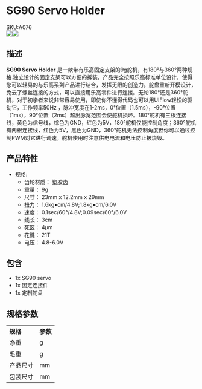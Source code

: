 # SG90 Servo Holder

<div class="badge badge-pill badge-primary product_sku_tag">SKU:A076</div>

<div class="product_pic"><img src="assets/img/product_pics/accessory/SG90_servo_holder/servo_holder_p1.webp"><img src="assets/img/product_pics/accessory/SG90_servo_holder/servo_holder_p2.webp"></div>

## 描述

**SG90 Servo Holder** 是一款带有乐高固定支架的9g舵机，有180°与360°两种规格.独立设计的固定支架可以方便的拆装，产品完全按照乐高标准单位设计，使得您可以轻易的与乐高系列产品进行结合，发挥无限的创造力。舵盘重新开模设计，免去了螺丝连接的方式，可以直接用乐高零件进行连接。无论180°还是360°舵机，对于初学者来说非常容易使用，即使你不懂得代码也可以用UIFlow轻松的驱动它，工作频率50Hz
，脉冲宽度在1-2ms，0°位置（1.5ms），-90°位置（1ms），90°位置（2ms）超出脉宽范围会使舵机损坏。180°舵机有三根连接线，黄色为信号线，棕色为GND，红色为5V，180°舵机仅能控制角度；360°舵机有两根连接线，红色为5V，黑色为GND，360°舵机无法控制角度但你可以通过控制PWM对它进行调速。舵机使用时注意供电电流和电压防止被烧毁。

## 产品特性

-  规格:
      - 齿轮材质： 塑胶齿
      - 重量： 9g
      - 尺寸： 23mm x 12.2mm x 29mm
      - 扭力： 1.6kg•cm/4.8V;1.8kg•cm/6.0V
      - 速度： 0.1sec/60°/4.8V;0.09sec/60°/6.0V
      - 线长： 3cm
      - 死区： 4μm
      - 花键： 21T
      - 电压： 4.8-6.0V

## 包含

- 1x SG90 servo
- 1x 固定连接件
- 1x 定制舵盘

## 规格参数

<table>
   <tr style="font-weight:bold">
      <td>规格</td>
      <td>参数</td>
   </tr>
   <tr>
      <td>净重</td>
      <td>g</td>
   </tr>
   <tr>
      <td>毛重</td>
      <td>g</td>
   </tr>
   <tr>
      <td>产品尺寸</td>
      <td>mm</td>
   </tr>
   <tr>
      <td>包装尺寸</td>
      <td>mm</td>
   </tr>
 </table>

<script>

   var purchase_link = 'https://m5stack.com/collections/m5-accessory/products/SG90-servo-holder';

   anchor_search(purchase_link);
   scrollFunc();

</script>